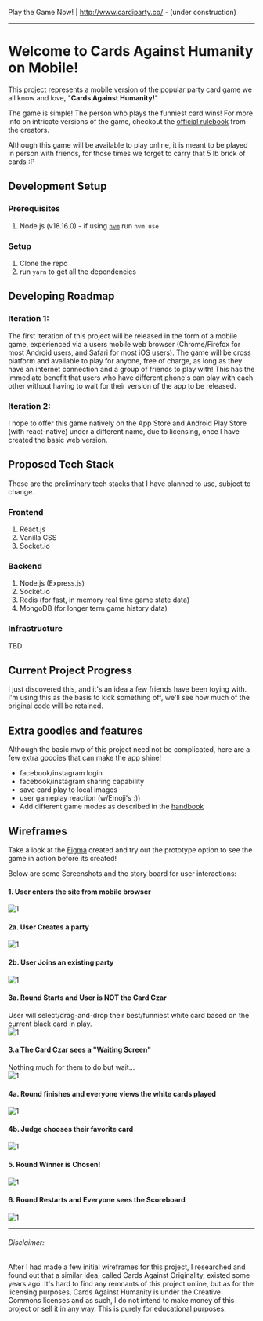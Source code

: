 Play the Game Now! | http://www.cardiparty.co/ - (under construction) 

___
[//]: # (Build: [![CircleCI]&#40;https://circleci.com/gh/yusufameri/cards-against-humanity/tree/master.svg?style=svg&#41;]&#40;https://circleci.com/gh/yusufameri/cards-against-humanity/tree/master&#41;)
# Welcome to Cards Against Humanity on Mobile!
This project represents a mobile version of the popular party card game we all know and love, "**Cards Against Humanity!**"

The game is simple! The person who plays the funniest card wins! For more info on intricate versions of the game, checkout the [official rulebook](https://s3.amazonaws.com/cah/CAH_Rules.pdf) from the creators.

Although this game will be available to play online, it is meant to be played in person with friends, for those times we forget to carry that 5 lb brick of cards :P

## Development Setup

### Prerequisites
1. Node.js (v18.16.0) - if using [`nvm`](https://github.com/nvm-sh/nvm) run `nvm use`

### Setup
1. Clone the repo
2. run `yarn` to get all the dependencies

## Developing Roadmap
### Iteration 1:
The first iteration of this project will be released in the form of a mobile game, experienced via a users mobile web browser (Chrome/Firefox for most Android users, and Safari for most iOS users). The game will be cross platform and available to play for anyone, free of charge, as long as they have an internet connection and a group of friends to play with! This has the immediate benefit that users who have different phone's can play with each other without having to wait for their version of the app to be released. 
### Iteration 2:
I hope to offer this game natively on the App Store and Android Play Store (with react-native) under a different name, due to licensing, once I have created the basic web version.

## Proposed Tech Stack
These are the preliminary tech stacks that I have planned to use, subject to change.
### Frontend
1. React.js
2. Vanilla CSS
3. Socket.io


### Backend
1. Node.js (Express.js)
2. Socket.io
3. Redis (for fast, in memory real time game state data)
4. MongoDB (for longer term game history data)


### Infrastructure
TBD

## Current Project Progress
I just discovered this, and it's an idea a few friends have been toying with. I'm using this as the basis to kick something off, we'll see how much of the original code will be retained.

## Extra goodies and features
Although the basic mvp of this project need not be complicated, here are a few extra goodies that can make the app shine!

* facebook/instagram login
* facebook/instagram sharing capability
* save card play to local images
* user gameplay reaction (w/Emoji's :))
* Add different game modes as described in the [handbook](https://s3.amazonaws.com/cah/CAH_Rules.pdf)

## Wireframes
Take a look at the [Figma](https://www.figma.com/file/IYczZI8lUrWHNwh7E17qBr/Cards-Against-Humanity?type=design&node-id=0%3A1&mode=design&t=gbHl9zHtVGVM7hST-1) created and try out the prototype option to see the game in action before its created!

Below are some Screenshots and the story board for user interactions:

#### 1. User enters the site from mobile browser
![1](prototype/images/Screen1.png)

#### 2a. User Creates a party
![1](prototype/images/Screen2a.png)

#### 2b. User Joins an existing party
![1](prototype/images/Screen2b.png)

#### 3a. Round Starts and User is NOT the Card Czar
User will select/drag-and-drop their best/funniest white card based on the current black card in play.  
![1](prototype/images/Screen3a.png)

#### 3.a The Card Czar sees a "Waiting Screen"
Nothing much for them to do but wait...  
![1](prototype/images/Screen3b.png)

#### 4a. Round finishes and everyone views the white cards played
![1](prototype/images/Screen4a.png)

#### 4b. Judge chooses their favorite card
![1](prototype/images/Screen4b.png)

#### 5. Round Winner is Chosen!
![1](prototype/images/Screen6.png)

#### 6. Round Restarts and Everyone sees the Scoreboard
![1](prototype/images/Screen5.png)



___

###### Disclaimer:
After I had made a few initial wireframes for this project, I researched and found out that a similar idea, called Cards Against Originality, existed some years ago. It's hard to find any remnants of this project online, but as for the licensing purposes, Cards Against Humanity is under the Creative Commons licenses and as such, I do not intend to make money of this project or sell it in any way. This is purely for educational purposes.
